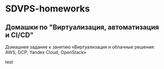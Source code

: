 # SDVPS-homeworks
## Домашки по "Виртуализация, автоматизация и CI/CD"

Домашнее задание к занятию «Виртуализация и облачные решения: AWS, GCP, Yandex Cloud, OpenStack»


test

